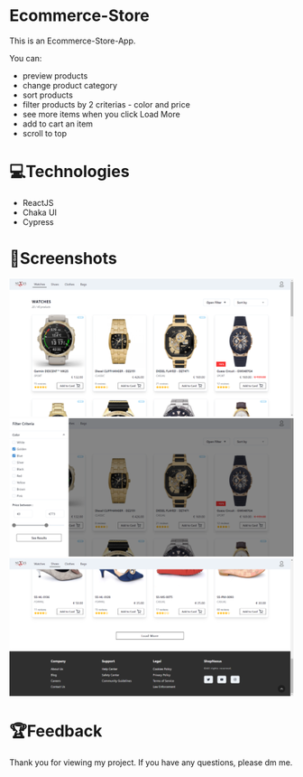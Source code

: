 # Ecommerce-Store

This is an Ecommerce-Store-App.

You can:
- preview products
- change product category
- sort products
- filter products by 2 criterias - color and price
- see more items when you click Load More
- add to cart an item
- scroll to top

# 💻Technologies

 - ReactJS
 - Chaka UI
 - Cypress

# 👀Screenshots

<img src='Screenshots/home.png'></img>
<img src='Screenshots/filter.png'></img>
<img src='Screenshots/LoadMore.png'></img>

# 🏆Feedback 

Thank you for viewing my project. If you have any questions, please dm me.
